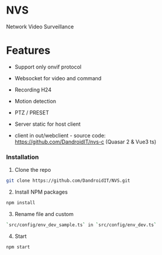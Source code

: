 # NVS

Network Video Surveillance

# Features

- Support only onvif protocol

- Websocket for video and command

- Recording H24

- Motion detection

- PTZ / PRESET

- Server static for host client

- client in out/webclient - source code: https://github.com/DandroidIT/nvs-c (Quasar 2 & Vue3 ts)

### Installation

1. Clone the repo

```sh
git clone https://github.com/DandroidIT/NVS.git
```

2. Install NPM packages

```sh
npm install
```

3. Rename file and custom

```sh
`src/config/env_dev_sample.ts` in `src/config/env_dev.ts`
```

4. Start

```sh
npm start
```
